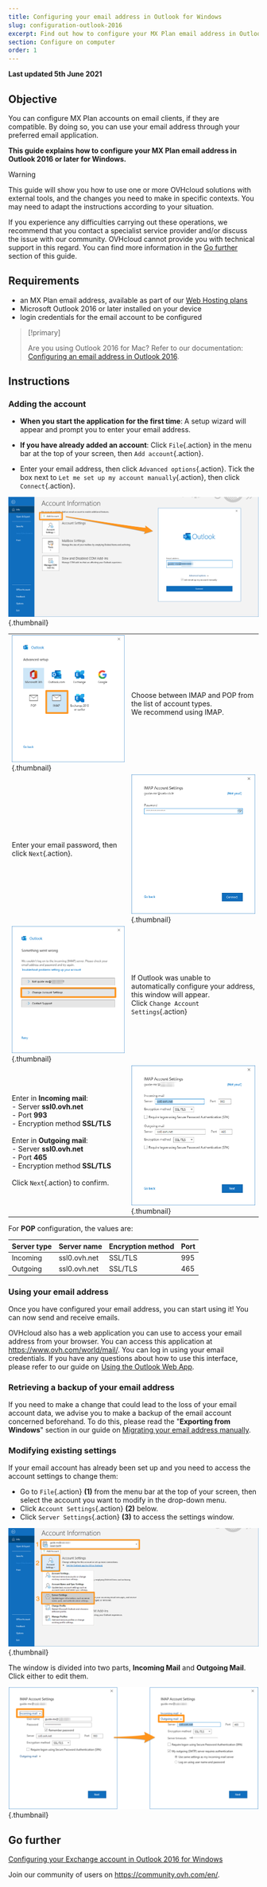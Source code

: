 ```yaml
---
title: Configuring your email address in Outlook for Windows
slug: configuration-outlook-2016
excerpt: Find out how to configure your MX Plan email address in Outlook for Windows
section: Configure on computer
order: 1
---
```


**Last updated 5th June 2021**

## Objective

You can configure MX Plan accounts on email clients, if they are compatible. By doing so, you can use your email address through your preferred email application.

**This guide explains how to configure your MX Plan email address in Outlook 2016 or later for Windows.**


> [!warning]
> This guide will show you how to use one or more OVHcloud solutions with external tools, and the changes you need to make in specific contexts. You may need to adapt the instructions according to your situation.
>
> If you experience any difficulties carrying out these operations, we recommend that you contact a specialist service provider and/or discuss the issue with our community. OVHcloud cannot provide you with technical support in this regard. You can find more information in the [Go further](#gofurther) section of this guide.
>


## Requirements

- an MX Plan email address, available as part of our [Web Hosting plans](https://www.ovh.com/world/web-hosting/)
- Microsoft Outlook 2016 or later installed on your device
- login credentials for the email account to be configured
 
> [!primary]
>
> Are you using Outlook 2016 for Mac? Refer to our documentation: [Configuring an email address in Outlook 2016](../configuration-outlook-2016-mac/).
>

## Instructions

### Adding the account

- **When you start the application for the first time**: A setup wizard will appear and prompt you to enter your email address.

- **If you have already added an account**: Click `File`{.action} in the menu bar at the top of your screen, then `Add account`{.action}.

- Enter your email address, then click `Advanced options`{.action}. Tick the box next to `Let me set up my account manually`{.action}, then click `Connect`{.action}. 

![Outlook](images/config-outlook-mxplan01.png){.thumbnail}

| | |
|---|---|
|![Outlook](images/config-outlook-mxplan02.png){.thumbnail}|Choose between IMAP and POP from the list of account types. <br>We recommend using IMAP.|
|Enter your email password, then click `Next`{.action}. |![Outlook](images/config-outlook-mxplan03.png){.thumbnail}|
|![Outlook](images/config-outlook-mxplan04.png){.thumbnail}|If Outlook was unable to automatically configure your address, this window will appear. <br>Click `Change Account Settings`{.action} |
|Enter in **Incoming mail**: <br>- Server **ssl0.ovh.net** <br>- Port **993**<br>- Encryption method **SSL/TLS**<br><br>Enter in **Outgoing mail**: <br>- Server **ssl0.ovh.net** <br>- Port **465**<br>- Encryption method **SSL/TLS**<br><br>Click `Next`{.action} to confirm. |![Outlook](images/config-outlook-mxplan05.png){.thumbnail}|


For **POP** configuration, the values are:

|Server type|Server name|Encryption method|Port|
|---|---|---|---|
|Incoming|ssl0.ovh.net|SSL/TLS|995|
|Outgoing|ssl0.ovh.net|SSL/TLS|465|

### Using your email address

Once you have configured your email address, you can start using it! You can now send and receive emails.

OVHcloud also has a web application you can use to access your email address from your browser. You can access this application at <https://www.ovh.com/world/mail/>. You can log in using your email credentials. If you have any questions about how to use this interface, please refer to our guide on [Using the Outlook Web App](../../microsoft-collaborative-solutions/exchange_2016_outlook_web_app_user_guide/).

### Retrieving a backup of your email address

If you need to make a change that could lead to the loss of your email account data, we advise you to make a backup of the email account concerned beforehand. To do this, please read the "**Exporting from Windows**" section in our guide on [Migrating your email address manually](../migrate-email-addresses-manually/#exporting-from-windows).


### Modifying existing settings

If your email account has already been set up and you need to access the account settings to change them:

- Go to `File`{.action} **(1)** from the menu bar at the top of your screen, then select the account you want to modify in the drop-down menu.
- Click `Account Settings`{.action} **(2)** below.
- Click `Server Settings`{.action} **(3)** to access the settings window.

![Outlook](images/config-outlook-mxplan06.png){.thumbnail}

The window is divided into two parts, **Incoming Mail** and **Outgoing Mail**. Click either to edit them.

![Outlook](images/config-outlook-mxplan07.png){.thumbnail}


## Go further <a name="gofurther"></a>

[Configuring your Exchange account in Outlook 2016 for Windows](../../microsoft-collaborative-solutions/configuration-outlook-2016/)

Join our community of users on <https://community.ovh.com/en/>.
